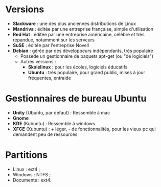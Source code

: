 # Versions
- **Slackware** : une des plus anciennes distributions de Linux
- **Mandriva** : éditée par une entreprise française, simple d'utilisation
- **Red Hat** : éditée par une entreprise américaine, célèbre et très répandue, notamment sur les serveurs
- **SuSE** : éditée par l'entreprise Novell
- **Debian** : gérée par des développeurs indépendants, très populaire
  - Possède un gestionnaire de paquets apt-get (ou "de logiciels")
  - Autres versions :
    - **Skolelinux** : pour les écoles, logiciels éducatifs
    - **Ubuntu** : très populaire, pour grand public, mises à jour fréquentes, entraide

# Gestionnaires de bureau Ubuntu
- **Unity** (Ubuntu, par défaut) : Ressemble à mac
- **Gnome**
- **KDE** (Kubuntu) : Ressemble à windows
- **XFCE** (Xubuntu) : + léger, - de fonctionnalités, pour les vieux pc qui demandent peu de ressources

# Partitions
- Linux : ext4 ;
- Windows : NTFS ;
- Documents : ext4.
